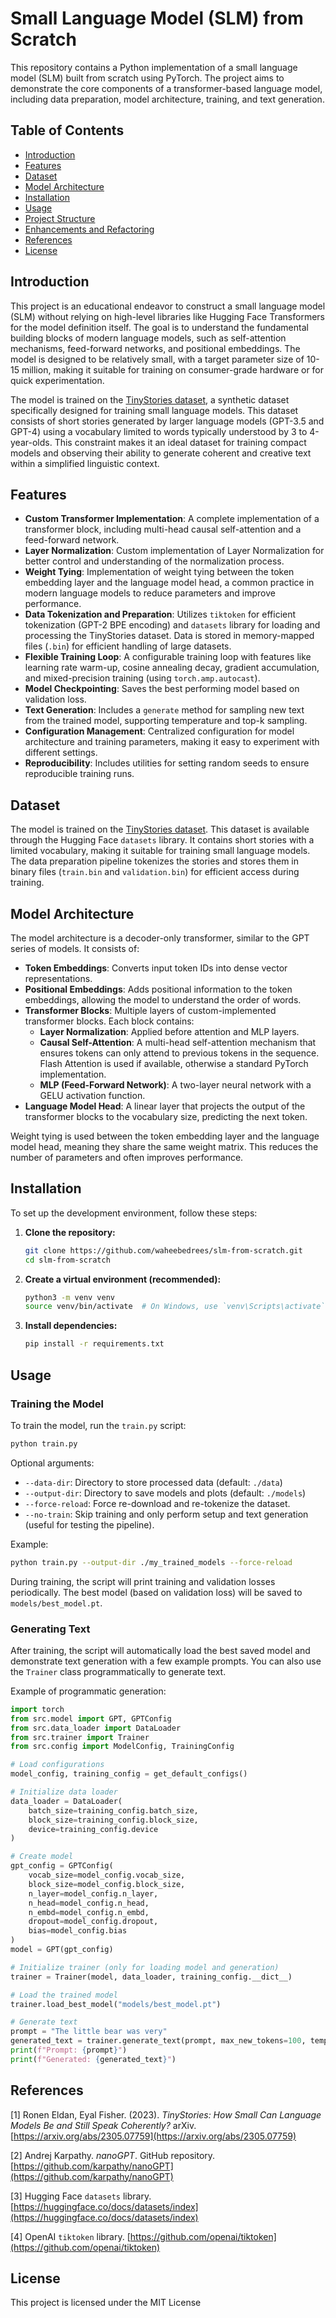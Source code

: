# Small Language Model (SLM) from Scratch

This repository contains a Python implementation of a small language model (SLM) built from scratch using PyTorch. The project aims to demonstrate the core components of a transformer-based language model, including data preparation, model architecture, training, and text generation.

## Table of Contents
- [Introduction](#introduction)
- [Features](#features)
- [Dataset](#dataset)
- [Model Architecture](#model-architecture)
- [Installation](#installation)
- [Usage](#usage)
- [Project Structure](#project-structure)
- [Enhancements and Refactoring](#enhancements-and-refactoring)
- [References](#references)
- [License](#license)

## Introduction

This project is an educational endeavor to construct a small language model (SLM) without relying on high-level libraries like Hugging Face Transformers for the model definition itself. The goal is to understand the fundamental building blocks of modern language models, such as self-attention mechanisms, feed-forward networks, and positional embeddings. The model is designed to be relatively small, with a target parameter size of 10-15 million, making it suitable for training on consumer-grade hardware or for quick experimentation.

The model is trained on the [TinyStories dataset](https://huggingface.co/datasets/roneneldan/TinyStories), a synthetic dataset specifically designed for training small language models. This dataset consists of short stories generated by larger language models (GPT-3.5 and GPT-4) using a vocabulary limited to words typically understood by 3 to 4-year-olds. This constraint makes it an ideal dataset for training compact models and observing their ability to generate coherent and creative text within a simplified linguistic context.

## Features

- **Custom Transformer Implementation**: A complete implementation of a transformer block, including multi-head causal self-attention and a feed-forward network.
- **Layer Normalization**: Custom implementation of Layer Normalization for better control and understanding of the normalization process.
- **Weight Tying**: Implementation of weight tying between the token embedding layer and the language model head, a common practice in modern language models to reduce parameters and improve performance.
- **Data Tokenization and Preparation**: Utilizes `tiktoken` for efficient tokenization (GPT-2 BPE encoding) and `datasets` library for loading and processing the TinyStories dataset. Data is stored in memory-mapped files (`.bin`) for efficient handling of large datasets.
- **Flexible Training Loop**: A configurable training loop with features like learning rate warm-up, cosine annealing decay, gradient accumulation, and mixed-precision training (using `torch.amp.autocast`).
- **Model Checkpointing**: Saves the best performing model based on validation loss.
- **Text Generation**: Includes a `generate` method for sampling new text from the trained model, supporting temperature and top-k sampling.
- **Configuration Management**: Centralized configuration for model architecture and training parameters, making it easy to experiment with different settings.
- **Reproducibility**: Includes utilities for setting random seeds to ensure reproducible training runs.

## Dataset

The model is trained on the [TinyStories dataset](https://huggingface.co/datasets/roneneldan/TinyStories). This dataset is available through the Hugging Face `datasets` library. It contains short stories with a limited vocabulary, making it suitable for training small language models. The data preparation pipeline tokenizes the stories and stores them in binary files (`train.bin` and `validation.bin`) for efficient access during training.

## Model Architecture

The model architecture is a decoder-only transformer, similar to the GPT series of models. It consists of:

- **Token Embeddings**: Converts input token IDs into dense vector representations.
- **Positional Embeddings**: Adds positional information to the token embeddings, allowing the model to understand the order of words.
- **Transformer Blocks**: Multiple layers of custom-implemented transformer blocks. Each block contains:
    - **Layer Normalization**: Applied before attention and MLP layers.
    - **Causal Self-Attention**: A multi-head self-attention mechanism that ensures tokens can only attend to previous tokens in the sequence. Flash Attention is used if available, otherwise a standard PyTorch implementation.
    - **MLP (Feed-Forward Network)**: A two-layer neural network with a GELU activation function.
- **Language Model Head**: A linear layer that projects the output of the transformer blocks to the vocabulary size, predicting the next token.

Weight tying is used between the token embedding layer and the language model head, meaning they share the same weight matrix. This reduces the number of parameters and often improves performance.

## Installation

To set up the development environment, follow these steps:

1. **Clone the repository:**
   ```bash
   git clone https://github.com/waheebedrees/slm-from-scratch.git
   cd slm-from-scratch
   ```

2. **Create a virtual environment (recommended):**
   ```bash
   python3 -m venv venv
   source venv/bin/activate  # On Windows, use `venv\Scripts\activate`
   ```

3. **Install dependencies:**
   ```bash
   pip install -r requirements.txt
   ```

## Usage

### Training the Model

To train the model, run the `train.py` script:

```bash
python train.py
```

Optional arguments:
- `--data-dir`: Directory to store processed data (default: `./data`)
- `--output-dir`: Directory to save models and plots (default: `./models`)
- `--force-reload`: Force re-download and re-tokenize the dataset.
- `--no-train`: Skip training and only perform setup and text generation (useful for testing the pipeline).

Example:
```bash
python train.py --output-dir ./my_trained_models --force-reload
```

During training, the script will print training and validation losses periodically. The best model (based on validation loss) will be saved to `models/best_model.pt`.

### Generating Text

After training, the script will automatically load the best saved model and demonstrate text generation with a few example prompts. You can also use the `Trainer` class programmatically to generate text.

Example of programmatic generation:

```python
import torch
from src.model import GPT, GPTConfig
from src.data_loader import DataLoader
from src.trainer import Trainer
from src.config import ModelConfig, TrainingConfig

# Load configurations
model_config, training_config = get_default_configs()

# Initialize data loader
data_loader = DataLoader(
    batch_size=training_config.batch_size,
    block_size=training_config.block_size,
    device=training_config.device
)

# Create model
gpt_config = GPTConfig(
    vocab_size=model_config.vocab_size,
    block_size=model_config.block_size,
    n_layer=model_config.n_layer,
    n_head=model_config.n_head,
    n_embd=model_config.n_embd,
    dropout=model_config.dropout,
    bias=model_config.bias
)
model = GPT(gpt_config)

# Initialize trainer (only for loading model and generation)
trainer = Trainer(model, data_loader, training_config.__dict__)

# Load the trained model
trainer.load_best_model("models/best_model.pt")

# Generate text
prompt = "The little bear was very"
generated_text = trainer.generate_text(prompt, max_new_tokens=100, temperature=0.7, top_k=50)
print(f"Prompt: {prompt}")
print(f"Generated: {generated_text}")
```

## References

[1] Ronen Eldan, Eyal Fisher. (2023). *TinyStories: How Small Can Language Models Be and Still Speak Coherently?* arXiv. [https://arxiv.org/abs/2305.07759](https://arxiv.org/abs/2305.07759)

[2] Andrej Karpathy. *nanoGPT*. GitHub repository. [https://github.com/karpathy/nanoGPT](https://github.com/karpathy/nanoGPT)

[3] Hugging Face `datasets` library. [https://huggingface.co/docs/datasets/index](https://huggingface.co/docs/datasets/index)

[4] OpenAI `tiktoken` library. [https://github.com/openai/tiktoken](https://github.com/openai/tiktoken)

## License

This project is licensed under the MIT License


